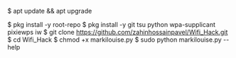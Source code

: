 $ apt update && apt upgrade

$ pkg install -y root-repo
$ pkg install -y git tsu python wpa-supplicant pixiewps iw
$ git clone https://github.com/zahinhossainpavel/Wifi_Hack.git
$ cd Wifi_Hack
$ chmod +x markilouise.py
$ sudo python markilouise.py --help
